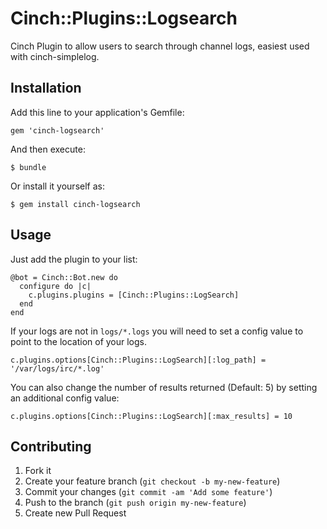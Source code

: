# Cinch::Plugins::Logsearch

Cinch Plugin to allow users to search through channel logs, easiest used with cinch-simplelog.

## Installation

Add this line to your application's Gemfile:

    gem 'cinch-logsearch'

And then execute:

    $ bundle

Or install it yourself as:

    $ gem install cinch-logsearch

## Usage

Just add the plugin to your list:

    @bot = Cinch::Bot.new do
      configure do |c|
        c.plugins.plugins = [Cinch::Plugins::LogSearch]
      end
    end

If your logs are not in `logs/*.logs` you will need to set a config
value to point to the location of your logs.

    c.plugins.options[Cinch::Plugins::LogSearch][:log_path] = '/var/logs/irc/*.log'

You can also change the number of results returned (Default: 5) by setting an additional config value:

    c.plugins.options[Cinch::Plugins::LogSearch][:max_results] = 10

## Contributing

1. Fork it
2. Create your feature branch (`git checkout -b my-new-feature`)
3. Commit your changes (`git commit -am 'Add some feature'`)
4. Push to the branch (`git push origin my-new-feature`)
5. Create new Pull Request
